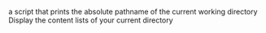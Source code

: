 a script that prints the absolute pathname of the current working directory
Display the content lists of your current directory

